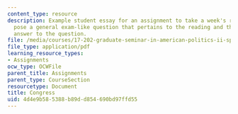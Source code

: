 ```yaml
---
content_type: resource
description: Example student essay for an assignment to take a week's readings and
  pose a general exam-like question that pertains to the reading and then write an
  answer to the question.
file: /media/courses/17-202-graduate-seminar-in-american-politics-ii-spring-2010/4d4e9b585388b89dd854690bd97ffd55_MIT17_202S10_Congress_es.pdf
file_type: application/pdf
learning_resource_types:
- Assignments
ocw_type: OCWFile
parent_title: Assignments
parent_type: CourseSection
resourcetype: Document
title: Congress
uid: 4d4e9b58-5388-b89d-d854-690bd97ffd55
---
```

